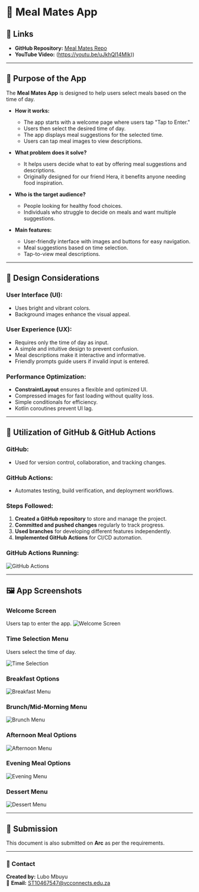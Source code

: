 # 📱 Meal Mates App

## 🔗 Links
- **GitHub Repository:** [Meal Mates Repo](https://github.com/LUBOMBUYU/ST10467547IMADAssignment1)
- **YouTube Video:** (https://youtu.be/uJkhQl14MIk))

---

## 📌 Purpose of the App
The **Meal Mates App** is designed to help users select meals based on the time of day.

- **How it works:**
  - The app starts with a welcome page where users tap "Tap to Enter."
  - Users then select the desired time of day.
  - The app displays meal suggestions for the selected time.
  - Users can tap meal images to view descriptions.

- **What problem does it solve?**
  - It helps users decide what to eat by offering meal suggestions and descriptions.
  - Originally designed for our friend Hera, it benefits anyone needing food inspiration.

- **Who is the target audience?**
  - People looking for healthy food choices.
  - Individuals who struggle to decide on meals and want multiple suggestions.

- **Main features:**
  - User-friendly interface with images and buttons for easy navigation.
  - Meal suggestions based on time selection.
  - Tap-to-view meal descriptions.

---

## 🎨 Design Considerations
### **User Interface (UI):**
- Uses bright and vibrant colors.
- Background images enhance the visual appeal.

### **User Experience (UX):**
- Requires only the time of day as input.
- A simple and intuitive design to prevent confusion.
- Meal descriptions make it interactive and informative.
- Friendly prompts guide users if invalid input is entered.

### **Performance Optimization:**
- **ConstraintLayout** ensures a flexible and optimized UI.
- Compressed images for fast loading without quality loss.
- Simple conditionals for efficiency.
- Kotlin coroutines prevent UI lag.

---

## 🔄 Utilization of GitHub & GitHub Actions
### **GitHub:**
- Used for version control, collaboration, and tracking changes.

### **GitHub Actions:**
- Automates testing, build verification, and deployment workflows.

### **Steps Followed:**
1. **Created a GitHub repository** to store and manage the project.
2. **Committed and pushed changes** regularly to track progress.
3. **Used branches** for developing different features independently.
4. **Implemented GitHub Actions** for CI/CD automation.

### **GitHub Actions Running:**
![GitHub Actions](https://github.com/user-attachments/assets/aaa88d9c-421d-469f-b25c-0ef8a287b960)

---

## 🖼️ App Screenshots
### **Welcome Screen**
Users tap to enter the app.
![Welcome Screen](https://github.com/user-attachments/assets/8d9061bd-8299-41e1-b74c-d698fd77dcb8)

### **Time Selection Menu**
Users select the time of day.

![Time Selection](https://github.com/user-attachments/assets/9e53ed98-2dd5-4299-8bc7-8a4806d8d163)

### **Breakfast Options**
![Breakfast Menu](https://github.com/user-attachments/assets/e0c996f1-eed6-4f5e-884c-15d16c1f4ed9)

### **Brunch/Mid-Morning Menu**
![Brunch Menu](https://github.com/user-attachments/assets/c9c6f328-7697-40fb-b71c-c9b1ca719744)

### **Afternoon Meal Options**
![Afternoon Menu](https://github.com/user-attachments/assets/890288b3-7a0a-4939-828b-d66f39e990bb)

### **Evening Meal Options**
![Evening Menu](https://github.com/user-attachments/assets/4cf31ada-d111-4617-8eb3-6c7be14a5595)

### **Dessert Menu**
![Dessert Menu](https://github.com/user-attachments/assets/c333889b-fbb6-4612-9878-1e624b5c7431)

---

## 📂 Submission
This document is also submitted on **Arc** as per the requirements.

---

### **📧 Contact**
**Created by:** Lubo Mbuyu  
📧 **Email:** [ST10467547@vcconnects.edu.za](mailto:ST10467547@vcconnects.edu.za)

